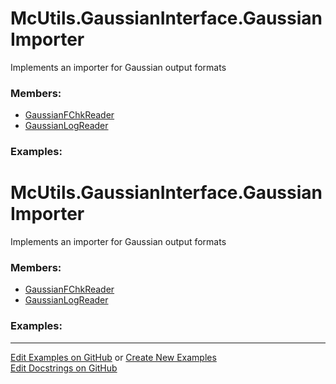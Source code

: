 # <a id="McUtils.GaussianInterface.GaussianImporter">McUtils.GaussianInterface.GaussianImporter</a>
    
Implements an importer for Gaussian output formats

### Members:

  - [GaussianFChkReader](GaussianImporter/GaussianFChkReader.md)
  - [GaussianLogReader](GaussianImporter/GaussianLogReader.md)

### Examples:

# <a id="McUtils.GaussianInterface.GaussianImporter">McUtils.GaussianInterface.GaussianImporter</a>
    
Implements an importer for Gaussian output formats

### Members:

  - [GaussianFChkReader](GaussianImporter/GaussianFChkReader.md)
  - [GaussianLogReader](GaussianImporter/GaussianLogReader.md)

### Examples:



___

[Edit Examples on GitHub](https://github.com/McCoyGroup/References/edit/gh-pages/Documentation/examples/McUtils/GaussianInterface/GaussianImporter.md) or 
[Create New Examples](https://github.com/McCoyGroup/References/new/gh-pages/?filename=Documentation/examples/McUtils/GaussianInterface/GaussianImporter.md) <br/>
[Edit Docstrings on GitHub](https://github.com/McCoyGroup/McUtils/edit/master/GaussianInterface/GaussianImporter/__init__.py?message=Update%20Docs)